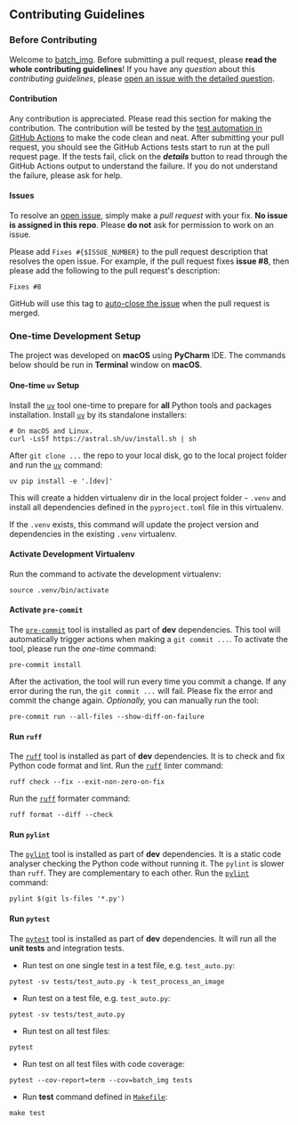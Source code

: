 ## Contributing Guidelines

### Before Contributing

Welcome to [batch_img](https://github.com/john-liu2/batch_img). Before submitting a
pull request, please __read the whole contributing guidelines__! If you have any
_question_ about this _contributing guidelines_, please [open an issue with the
detailed question](https://github.com/john-liu2/batch_img/issues/new).

#### Contribution

Any contribution is appreciated. Please read this section for making the contribution.
The contribution will be tested by the [test automation in GitHub
Actions](https://github.com/john-liu2/batch_img/actions) to make the code clean and
neat. After submitting your pull request, you should see the GitHub Actions tests
start to run at the pull request page. If the tests fail, click on the ___details___
button to read through the GitHub Actions output to understand the failure. If you do
not understand the failure, please ask for help.

#### Issues

To resolve an [open issue](https://github.com/john-liu2/batch_img/issues),
simply make a _pull request_ with your fix. __No issue is assigned in this repo__.
Please __do not__ ask for permission to work on an issue.

Please add `Fixes #{$ISSUE_NUMBER}` to the pull request description that resolves
the open issue.
For example, if the pull request fixes __issue #8__, then please add the following to
the pull request's description:

```
Fixes #8
```

GitHub will use this tag to [auto-close the
issue](https://docs.github.com/en/issues/tracking-your-work-with-issues/linking-a-pull-request-to-an-issue)
when the pull request is merged.

### One-time Development Setup

The project was developed on **macOS** using **PyCharm** IDE. The commands below
should be run in **Terminal** window on **macOS**.

#### One-time `uv` Setup

Install the [`uv`](https://github.com/astral-sh/uv) tool one-time to prepare for
**all** Python tools and packages installation. Install
[`uv`](https://github.com/astral-sh/uv) by its standalone installers:

```
# On macOS and Linux.
curl -LsSf https://astral.sh/uv/install.sh | sh
```

After `git clone ...` the repo to your local disk, go to the local project folder
and run the [`uv`](https://github.com/astral-sh/uv) command:

```
uv pip install -e '.[dev]'
```

This will create a hidden virtualenv dir in the local project folder - `.venv` and
install all dependencies defined in the `pyproject.toml` file in this virtualenv.

If the `.venv` exists, this command will update the project version and dependencies
in the existing `.venv` virtualenv.

#### Activate Development Virtualenv

Run the command to activate the development virtualenv:

```
source .venv/bin/activate
```

#### Activate `pre-commit`

The [`pre-commit`](https://pre-commit.com/#installation) tool is installed as part
of **dev** dependencies. This tool will automatically trigger actions when making
a `git commit ...`. To activate the tool, please run the _one-time_ command:

```
pre-commit install
```

After the activation, the tool will run every time you commit a change. If any
error during the run, the `git commit ...` will fail. Please fix the error and
commit the change again. _Optionally,_ you can manually run the tool:

```
pre-commit run --all-files --show-diff-on-failure
```

#### Run `ruff`

The [`ruff`](https://github.com/astral-sh/ruff) tool is installed as part of
**dev** dependencies. It is to check and fix Python code format and lint.
Run the [`ruff`](https://github.com/astral-sh/ruff) linter command:

```
ruff check --fix --exit-non-zero-on-fix
```

Run the [`ruff`](https://github.com/astral-sh/ruff) formater command:

```
ruff format --diff --check
```

#### Run `pylint`

The [`pylint`](https://github.com/pylint-dev/pylint) tool is installed as part
of **dev** dependencies. It is a static code analyser checking the Python code
without running it. The `pylint` is slower than `ruff`. They are complementary
to each other.
Run the [`pylint`](https://github.com/pylint-dev/pylint) command:

```
pylint $(git ls-files '*.py')
```

#### Run `pytest`

The [`pytest`](https://github.com/pytest-dev/pytest) tool is installed as part of
**dev** dependencies. It will run all the **unit tests** and integration tests.

* Run test on one single test in a test file, e.g. `test_auto.py`:

```
pytest -sv tests/test_auto.py -k test_process_an_image
```

* Run test on a test file, e.g. `test_auto.py`:

```
pytest -sv tests/test_auto.py
```

* Run test on all test files:

```
pytest
```

* Run test on all test files with code coverage:

```
pytest --cov-report=term --cov=batch_img tests
```

* Run __test__ command defined
  in [`Makefile`](https://github.com/john-liu2/batch_img/blob/main/Makefile):

```
make test
```
